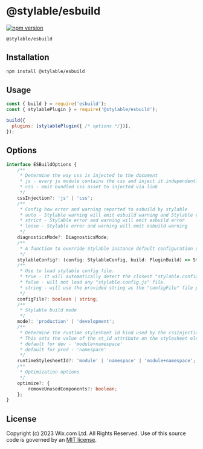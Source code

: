 # @stylable/esbuild

[![npm version](https://img.shields.io/npm/v/@stylable/esbuild.svg)](https://www.npmjs.com/package/@stylable/esbuild)

`@stylable/esbuild` 

## Installation

```bash
npm install @stylable/esbuild
```

## Usage

```js
const { build } = require('esbuild');
const { stylablePlugin } = require('@stylable/esbuild');

build({
  plugins: [stylablePlugin({ /* options */})],
});

```

## Options

```ts
interface ESBuildOptions {
    /**
     * Determine the way css is injected to the document
     * js - every js module contains the css and inject it independently
     * css - emit bundled css asset to injected via link
     */
    cssInjection?: 'js' | 'css';
    /**
     * Config how error and warning reported to esbuild by stylable
     * auto - Stylable warning will emit esbuild warning and Stylable error will emit esbuild error
     * strict - Stylable error and warning will emit esbuild error
     * loose - Stylable error and warning will emit esbuild warning
     */
    diagnosticsMode?: DiagnosticsMode;
    /**
     * A function to override Stylable instance default configuration options
     */
    stylableConfig?: (config: StylableConfig, build: PluginBuild) => StylableConfig;
    /**
     * Use to load stylable config file.
     * true - it will automatically detect the closest "stylable.config.js" file and use it.
     * false - will not load any "stylable.config.js" file.
     * string - will use the provided string as the "configFile" file path.
     */
    configFile?: boolean | string;
    /**
     * Stylable build mode
     */
    mode?: 'production' | 'development';
    /**
     * Determine the runtime stylesheet id kind used by the cssInjection js mode
     * This sets the value of the st_id attribute on the stylesheet element
     * default for dev - 'module+namespace'
     * default for prod - 'namespace'
     */
    runtimeStylesheetId?: 'module' | 'namespace' | 'module+namespace';
    /**
     * Optimization options
     */
    optimize?: {
        removeUnusedComponents?: boolean;
    };
}
```


## License
Copyright (c) 2023 Wix.com Ltd. All Rights Reserved. Use of this source code is governed by an [MIT license](./LICENSE).
